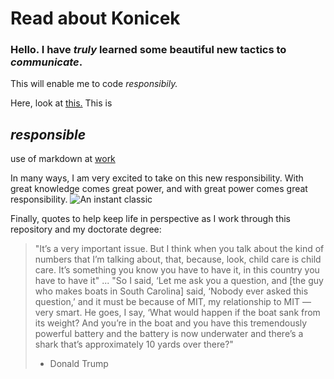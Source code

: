 # Read about Konicek
### Hello. I have _truly_ learned some **beautiful** new tactics to **_communicate_**.

This will enable me to code _responsibily._ 

Here, look at [this.](https://www.buttercupisaverygoodgirl.com/about-buttercup) This is 

## **_responsible_** 

use of markdown at [work][a link]

In many ways, I am very excited to take on this new responsibility. With great knowledge comes great power, and with great power comes great responsibility. ![An instant classic][a classic]


Finally, quotes to help keep life in perspective as I work through this repository and my doctorate degree: 

> "It’s a very important issue. But I think when you talk about the kind of numbers that I’m talking about, that, because, look, child care is child care. It’s something you know you have to have it, in this country you have to have it"
>...
>"So I said, ‘Let me ask you a question, and [the guy who makes boats in South Carolina] said, ‘Nobody ever asked this question,’ and it must be because of MIT, my relationship to MIT —very smart. He goes, I say, ‘What would happen if the boat sank from its weight? And you’re in the boat and you have this tremendously powerful battery and the battery is now underwater and there’s a shark that’s approximately 10 yards over there?"
> - Donald Trump

[a classic]: https://www.metrowestdailynews.com/gcdn/authoring/2010/05/20/NMWD/ghows-WL-0a558af3-4f17-496f-975d-2e41cddb4945-35b4910a.jpeg


[a link]:www.scholar.google.com